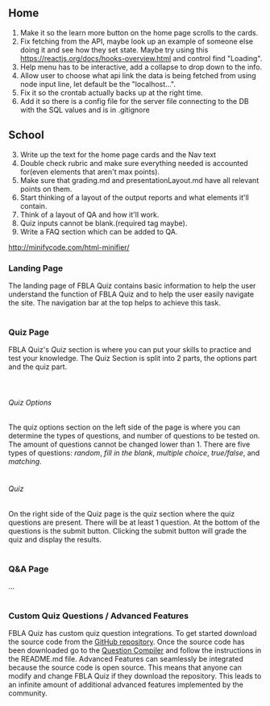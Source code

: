 ## Home
1. Make it so the learn more button on the home page scrolls to the cards.
2. Fix fetching from the API, maybe look up an example of someone else doing it and see how they set state. Maybe try using this https://reactjs.org/docs/hooks-overview.html and control find "Loading".
3. Help menu has to be interactive, add a collapse to drop down to the info.
4. Allow user to choose what api link the data is being fetched from using node input line, let default be the "localhost...".
5. Fix it so the crontab actually backs up at the right time.
6. Add it so there is a config file for the server file connecting to the DB with the SQL values and is in .gitignore

## School
3. Write up the text for the home page cards and the Nav text
4. Double check rubric and make sure everything needed is accounted for(even elements that aren't max points).
5. Make sure that grading.md and presentationLayout.md have all relevant points on them.
6. Start thinking of a layout of the output reports and what elements it'll contain.
7. Think of a layout of QA and how it'll work.
8. Quiz inputs cannot be blank.(required tag maybe).
9. Write a FAQ section which can be added to QA.

http://minifycode.com/html-minifier/


<h3>Landing Page</h3>
The landing page of FBLA Quiz contains basic information to help the user understand the function of FBLA Quiz and to help the user easily navigate the site.  The navigation bar at the top helps to achieve this task.
<br /><br />
<h3>Quiz Page</h3>
FBLA Quiz's <em>Quiz</em> section is where you can put your skills to practice and test your knowledge. The Quiz Section is split into 2 parts, the options part and the quiz part.<br />
<br /><br />
<h6>Quiz Options</h6>
The quiz options section on the left side of the page is where you can determine the types of questions, and number of questions to be tested on. The amount of questions cannot be changed lower than 1.  There are five types of questions: <em>random</em>, <em>fill in the blank</em>,  <em>multiple choice</em>, <em>true/false</em>, and <em>matching</em>.
<br /><br />
<h6>Quiz</h6>
On the right side of the Quiz page is the quiz section where the quiz questions are present.  There will be at least 1 question.  At the bottom of the questions is the submit button. Clicking the submit button will grade the quiz and display the results.
<br /><br />
<h3>Q&A Page</h3>
...
<br /><br />
<h3>Custom Quiz Questions / Advanced Features</h3>
FBLA Quiz has custom quiz question integrations. To get started download the source code from the <a href = "https://github.com/Ole113/fbla-quiz-2021">GitHub repository</a>. Once the source code has been downloaded go to the <a href = "https://github.com/Ole113/fbla-quiz-2021/tree/master/src/database/questionCompiler">Question Compiler</a> and follow the instructions in the README.md file. Advanced Features can seamlessly be integrated because the source code is open source.  This means that anyone can modify and change FBLA Quiz if they download the repository. This leads to an infinite amount of additional advanced features implemented by the community. 
